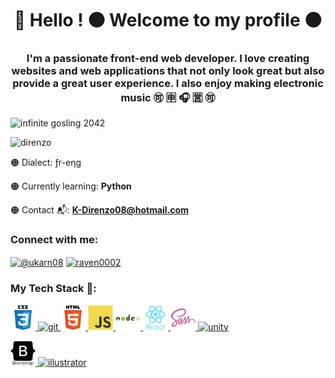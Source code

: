 <h1 align="center"> 🦉 Hello ! 🟠 Welcome to my profile 🟠 </h1>
<h3 align="center">I'm a passionate front-end web developer. I love creating websites and web applications that not only look great but also provide a great user experience. I also enjoy making electronic music 🉑 🈸 🎧 🈺 🉑 </h3>


![infinite gosling 2042](https://user-images.githubusercontent.com/108266433/224511140-950d2cdd-ecc2-411d-99c8-16301e1ecc29.gif)


<p align="left"> <img src="https://komarev.com/ghpvc/?username=direnzo&label=Profile%20views&color=FFA500&style=flat" alt="direnzo" /> </p>

🟠 <span title="Lang">Dialect:</span>       <span  title="fr_eng">ƒr-eηg</span> 

🟠 Currently learning:        **Python**

🟠 Contact 📬:         **K-Direnzo08@hotmail.com**

<h3 align="left">Connect with me:</h3>
<p align="left">
<a href="https://codepen.io/@ukarn08" target="blank"><img align="center" src="https://raw.githubusercontent.com/rahuldkjain/github-profile-readme-generator/master/src/images/icons/Social/codepen.svg" alt="@ukarn08" height="30" width="40" /></a>
<a href="https://www.leetcode.com/raven0002" target="blank"><img align="center" src="https://raw.githubusercontent.com/rahuldkjain/github-profile-readme-generator/master/src/images/icons/Social/leet-code.svg" alt="raven0002" height="30" width="40" /></a>
</p>

<h3 align="left">My Tech Stack 🎨:</h3>
<p align="left"> <a href="https://www.w3schools.com/css/" target="_blank" rel="noreferrer"> <img src="https://raw.githubusercontent.com/devicons/devicon/master/icons/css3/css3-original-wordmark.svg" alt="css3" width="40" height="40"/> </a> <a href="https://git-scm.com/" target="_blank" rel="noreferrer"> <img src="https://www.vectorlogo.zone/logos/git-scm/git-scm-icon.svg" alt="git" width="40" height="40"/> </a> <a href="https://www.w3.org/html/" target="_blank" rel="noreferrer"> <img src="https://raw.githubusercontent.com/devicons/devicon/master/icons/html5/html5-original-wordmark.svg" alt="html5" width="40" height="40"/> </a> <a href="https://developer.mozilla.org/en-US/docs/Web/JavaScript" target="_blank" rel="noreferrer"> <img src="https://raw.githubusercontent.com/devicons/devicon/master/icons/javascript/javascript-original.svg" alt="javascript" width="40" height="40"/> </a> <a href="https://nodejs.org" target="_blank" rel="noreferrer"> <img src="https://raw.githubusercontent.com/devicons/devicon/master/icons/nodejs/nodejs-original-wordmark.svg" alt="nodejs" width="40" height="40"/> </a> <a href="https://reactjs.org/" target="_blank" rel="noreferrer"> <img src="https://raw.githubusercontent.com/devicons/devicon/master/icons/react/react-original-wordmark.svg" alt="react" width="40" height="40"/> </a> <a href="https://sass-lang.com" target="_blank" rel="noreferrer"> <img src="https://raw.githubusercontent.com/devicons/devicon/master/icons/sass/sass-original.svg" alt="sass" width="40" height="40"/> </a> <a href="https://unity.com/" target="_blank" rel="noreferrer"> <img src="https://www.vectorlogo.zone/logos/unity3d/unity3d-icon.svg" alt="unity" width="40" height="40"/> </a> </p>
<a href="https://getbootstrap.com" target="_blank" rel="noreferrer"> <img src="https://raw.githubusercontent.com/devicons/devicon/master/icons/bootstrap/bootstrap-plain-wordmark.svg" alt="bootstrap" width="40" height="40"/> </a> </a> <a href="https://www.adobe.com/in/products/illustrator.html" target="_blank" rel="noreferrer"> <img src="https://www.vectorlogo.zone/logos/adobe_illustrator/adobe_illustrator-icon.svg" alt="illustrator" width="40" height="40"/> </a>

